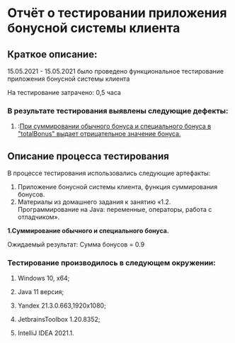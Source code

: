<h1>Отчёт о тестировании приложения бонусной системы клиента</h1> 

<h2> Краткое описание: </h2>

15.05.2021 - 15.05.2021 было проведено функциональное тестирование приложения бонусной системы клиента

На тестирование затрачено: 0,5 часа

<h3>В результате тестирования выявлены следующие дефекты:</h3> 

1. :[При суммировании обычного бонуса и специального бонуса в "totalBonus" выдает отрицательное значение бонуса.](https://github.com/Perepadin/M3-HW2.2/issues/1)

<h2>Описание процесса тестирования</h2> 

В процессе тестирования использовались следующие артефакты:
1. Приложение бонусной системы клиента, функция суммирования бонусов.
1. Материалы из домашнего задания к занятию «1.2. Программирование на Java: переменные, операторы, работа с отладчиком».

**1.Суммирование обычного и специального бонуса.**

  Ожидаемый результат: Сумма бонусов = 0.9


<h3>Тестирование производилось в следующем окружении:</h3>

1. Windows 10, x64;

1. Java 11 версия; 

1. Yandex 21.3.0.663,1920x1080;

1. JetbrainsToolbox 1.20.8352;

1. IntelliJ IDEA 2021.1.
